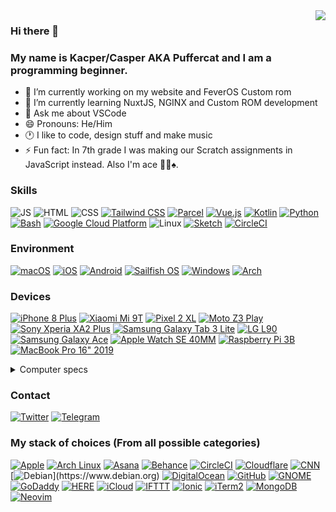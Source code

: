 <img align="right" src="https://github-readme-stats.vercel.app/api?username=KZacharski&show_icons=true&theme=vue-dark">

### Hi there 👋
### My name is Kacper/Casper AKA Puffercat and I am a programming beginner.

<!--
**KZacharski/KZacharski** is a ✨ _special_ ✨ repository because its `README.md` (this file) appears on your GitHub profile.

Here are some ideas to get you started:
-->

- 🔭 I’m currently working on my website and FeverOS Custom rom
- 🌱 I’m currently learning NuxtJS, NGINX and Custom ROM development
- 💬 Ask me about VSCode
- 😄 Pronouns: He/Him
- 🕐 I like to code, design stuff and make music
- ⚡ Fun fact: In 7th grade I was making our Scratch assignments in JavaScript instead. Also I'm ace 🏳️‍🌈♠️.

### Skills
![JS](https://img.shields.io/badge/JavaScript-F7DF1E?style=for-the-badge&logo=javascript&logoColor=000000&labelColor=F7DF1E)
![HTML](https://img.shields.io/badge/HTML-E34F26?style=for-the-badge&logo=html5&logoColor=FFFFFF&labelColor=E34F26)
![CSS](https://img.shields.io/badge/CSS-1572B6?style=for-the-badge&logo=css3&logoColor=FFFFFF&labelColor=1572B6)
[![Tailwind CSS](https://img.shields.io/badge/Tailwind_CSS-06B6D4?style=for-the-badge&logo=tailwindcss&logoColor=FFFFFF&labelColor=06B6D4)](https://tailwindcss.com)
[![Parcel](https://img.shields.io/badge/Parcel-b04b4c?style=for-the-badge&logoColor=FFFFFF&labelColor=b04b4c)](https://parceljs.org)
[![Vue.js](https://img.shields.io/badge/Vue.js-4FC08D?style=for-the-badge&logo=vue.js&logoColor=FFFFFF&labelColor=4FC08D)](https://vuejs.org)
[![Kotlin](https://img.shields.io/badge/Kotlin-7F52FF?style=for-the-badge&logo=kotlin&logoColor=FFFFFF&labelColor=7F52FF)](https://kotlinlang.org)
[![Python](https://img.shields.io/badge/Python-3776AB?style=for-the-badge&logo=python&logoColor=FFFFFF&labelColor=3776AB)](https://www.python.org)
[![Bash](https://img.shields.io/badge/Bash-4EAA25?style=for-the-badge&logo=gnubash&logoColor=FFFFFF&labelColor=4EAA25)](https://www.gnu.org/software/bash/)
[![Google Cloud Platform](https://img.shields.io/badge/Google_Cloud_Platform-4285F4?style=for-the-badge&logo=googlecloud&logoColor=FFFFFF&labelColor=4285F4)](https://cloud.google.com/)
![Linux](https://img.shields.io/badge/Linux-FCC624?style=for-the-badge&logo=linux&logoColor=000000&labelColor=FCC624)
[![Sketch](https://img.shields.io/badge/Sketch-F7B500?style=for-the-badge&logo=sketch&logoColor=000000&labelColor=F7B500)](https://sketch.com)
[![CircleCI](https://img.shields.io/badge/CircleCI-343434?style=for-the-badge&logo=circleci&logoColor=FFFFFF&labelColor=343434)](https://circleci.com)

### Environment
[![macOS](https://img.shields.io/badge/macOS-000000?style=for-the-badge&logo=macOS&logoColor=FFFFFF&labelColor=000000)](https://www.apple.com/macos/monterey/)
[![iOS](https://img.shields.io/badge/iOS-000000?style=for-the-badge&logo=apple&logoColor=FFFFFF&labelColor=000000)](https://www.apple.com/ios/ios-15/)
[![Android](https://img.shields.io/badge/Android-3DDC84?style=for-the-badge&logo=android&logoColor=FFFFFF&labelColor=3DDC84)](https://www.android.com/android-11/)
[![Sailfish OS](https://img.shields.io/badge/Sailfish_OS-163763?style=for-the-badge&logo=linux&logoColor=FFFFFF&labelColor=163763)](https://sailfishos.org/)
[![Windows](https://img.shields.io/badge/Windows-0078D6?style=for-the-badge&logo=windows95&logoColor=FFFFFF&labelColor=0078D6)](https://www.microsoft.com/en-us/windows/windows-11)
[![Arch](https://img.shields.io/badge/Arch-1793D1?style=for-the-badge&logo=archlinux&logoColor=FFFFFF&labelColor=1793D1)](https://archlinux.org)

### Devices
[![iPhone 8 Plus](https://img.shields.io/badge/iPhone_8_Plus-000000?style=for-the-badge&logo=apple&logoColor=FFFFFF&labelColor=000000)](https://support.apple.com/kb/SP768)
[![Xiaomi Mi 9T](https://img.shields.io/badge/Mi_9T-FF6900?style=for-the-badge&logo=xiaomi&logoColor=FFFFFF&labelColor=FF6900)](https://www.mi.com/global/mi-9-t/)
[![Pixel 2 XL](https://img.shields.io/badge/Pixel_2_XL-4285F4?style=for-the-badge&logo=google&logoColor=FFFFFF&labelColor=4285F4)](https://www.gsmarena.com/google_pixel_2_xl-8720.php)
[![Moto Z3 Play](https://img.shields.io/badge/Moto_Z3_Play-E1140A?style=for-the-badge&logo=motorola&logoColor=FFFFFF&labelColor=E1140A)](https://www.gsmarena.com/motorola_moto_z3_play-9003.php)
[![Sony Xperia XA2 Plus](https://img.shields.io/badge/Xperia_XA2_Plus-FFFFFF?style=for-the-badge&logo=sony&logoColor=000000&labelColor=FFFFFF)](https://www.gsmarena.com/sony_xperia_xa2_plus-9268.php)
[![Samsung Galaxy Tab 3 Lite](https://img.shields.io/badge/Samsung_Galaxy_Tab_3_Lite-1428A0?style=for-the-badge&logo=samsung&logoColor=FFFFFF&labelColor=1428A0)](https://www.gsmarena.com/samsung_galaxy_tab_3_lite_7_0-5969.php)
[![LG L90](https://img.shields.io/badge/LG_L90-A50034?style=for-the-badge&logo=lg&logoColor=FFFFFF&labelColor=A50034)](https://www.gsmarena.com/lg_l90_d405-6100.php)
[![Samsung Galaxy Ace](https://img.shields.io/badge/Samsung_Galaxy_Ace-1428A0?style=for-the-badge&logo=samsung&logoColor=FFFFFF&labelColor=1428A0)](https://www.gsmarena.com/samsung_galaxy_ace_s5830i-4664.php)
[![Apple Watch SE 40MM](https://img.shields.io/badge/Apple_Watch_SE_40MM-000000?style=for-the-badge&logo=apple&logoColor=FFFFFF&labelColor=000000)](https://www.apple.com/shop/buy-watch/apple-watch-se/40mm-gps-space-gray-aluminum-abyss-blue-braided-solo-loop-size-1-se)
[![Raspberry Pi 3B](https://img.shields.io/badge/Raspberry_Pi_3B-A22846?style=for-the-badge&logo=raspberrypi&logoColor=FFFFFF&labelColor=A22846)](https://www.raspberrypi.com/products/raspberry-pi-3-model-b/)
[![MacBook Pro 16" 2019](https://img.shields.io/badge/MacBook_Pro_16"_2019-000000?style=for-the-badge&logo=apple&logoColor=FFFFFF&labelColor=000000)](https://support.apple.com/kb/SP809)

<details>
  <summary>Computer specs</summary>
     • CPU: Intel Core i7-9750H<br>
     • Memory: 16 GB 2667 MHz DDR4<br>
     • GPU: AMD Radeon Pro 5300M<br>
     • Disk: 512 GB SSD
</details>

### Contact
[![Twitter](https://img.shields.io/badge/Twitter-1DA1F2?style=for-the-badge&logo=twitter&logoColor=FFFFFF&labelColor=1DA1F2)](https://twitter.com/puffercatt)
[![Telegram](https://img.shields.io/badge/Telegram-26A5E4?style=for-the-badge&logo=telegram&logoColor=FFFFFF&labelColor=26A5E4)](https://t.me/puffercat)

### My stack of choices (From all possible categories)
[![Apple](https://img.shields.io/badge/Apple-000000?style=for-the-badge&logo=apple&logoColor=FFFFFF&labelColor=000000)](https://apple.com)
[![Arch Linux](https://img.shields.io/badge/Arch_Linux-1793D1?style=for-the-badge&logo=archlinux&logoColor=FFFFFF&labelColor=1793D1)](https://archlinux.org)
[![Asana](https://img.shields.io/badge/Asana-273347?style=for-the-badge&logo=asana&logoColor=FFFFFF&labelColor=273347)](https://asana.com)
[![Behance](https://img.shields.io/badge/Behance-1769FF?style=for-the-badge&logo=behance&logoColor=FFFFFF&labelColor=1769FF)](http://be.net/puffercatdesign)
[![CircleCI](https://img.shields.io/badge/CircleCI-343434?style=for-the-badge&logo=circleci&logoColor=FFFFFF&labelColor=343434)](https://circleci.com)
[![Cloudflare](https://img.shields.io/badge/Cloudflare-F38020?style=for-the-badge&logo=cloudflare&logoColor=FFFFFF&labelColor=F38020)](https://www.cloudflare.com)
[![CNN](https://img.shields.io/badge/CNN-CC0000?style=for-the-badge&logo=cnn&logoColor=FFFFFF&labelColor=CC0000)](https://www.cnn.com)
[![Debian](https://img.shields.io/badge/Debian_(For_servers)-A81D33?style=for-the-badge&logo=debian&logoColor=FFFFFF&labelColor=A81D33)](https://www.debian.org)
[![DigitalOcean](https://img.shields.io/badge/DigitalOcean-0080FF?style=for-the-badge&logo=digitalocean&logoColor=FFFFFF&labelColor=0080FF)](https://www.digitalocean.com/?refcode=5bb1b40ff63e&utm_campaign=Referral_Invite&utm_medium=Referral_Program)
[![GitHub](https://img.shields.io/badge/GitHub-181717?style=for-the-badge&logo=github&logoColor=FFFFFF&labelColor=181717)](https://github.com/KZacharski)
[![GNOME](https://img.shields.io/badge/GNOME-4A86CF?style=for-the-badge&logo=gnome&logoColor=FFFFFF&labelColor=4A86CF)](https://gnome.org)
[![GoDaddy](https://img.shields.io/badge/GoDaddy-1BDBDB?style=for-the-badge&logo=godaddy&logoColor=FFFFFF&labelColor=1BDBDB)](https://godaddy.com)
[![HERE](https://img.shields.io/badge/HERE-00AFAA?style=for-the-badge&logo=here&logoColor=FFFFFF&labelColor=00AFAA)](https://here.com)
[![iCloud](https://img.shields.io/badge/iCloud-3693F3?style=for-the-badge&logo=icloud&logoColor=FFFFFF&labelColor=3693F3)](https://www.icloud.com)
[![IFTTT](https://img.shields.io/badge/IFTTT-000000?style=for-the-badge&logo=ifttt&logoColor=FFFFFF&labelColor=000000)](https://ifttt.com)
[![Ionic](https://img.shields.io/badge/Ionic-3880FF?style=for-the-badge&logo=ionic&logoColor=FFFFFF&labelColor=3880FF)](https://ionicframework.com/vue)
[![iTerm2](https://img.shields.io/badge/iTerm2-000000?style=for-the-badge&logo=iterm2&logoColor=FFFFFF&labelColor=000000)](https://iterm2.com)
[![MongoDB](https://img.shields.io/badge/MongoDB-47A248?style=for-the-badge&logo=mongodb&logoColor=FFFFFF&labelColor=47A248)](https://www.mongodb.com)
[![Neovim](https://img.shields.io/badge/Neovim-57A143?style=for-the-badge&logo=neovim&logoColor=FFFFFF&labelColor=57A143)](https://neovim.io)
